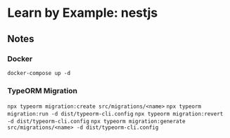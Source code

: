 # Learn by Example: nestjs

## Notes

### Docker

`docker-compose up -d`

### TypeORM Migration

`npx typeorm migration:create src/migrations/<name>`
`npx typeorm migration:run -d dist/typeorm-cli.config`
`npx typeorm migration:revert -d dist/typeorm-cli.config`
`npx typeorm migration:generate src/migrations/<name> -d dist/typeorm-cli.config`